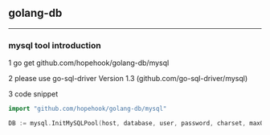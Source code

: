 ## golang-db
---

### mysql tool introduction

1 go get github.com/hopehook/golang-db/mysql

2 please use go-sql-driver Version 1.3 (github.com/go-sql-driver/mysql)

3 code snippet
```go
import "github.com/hopehook/golang-db/mysql"

DB := mysql.InitMySQLPool(host, database, user, password, charset, maxOpenConns, maxIdleConns)
```
